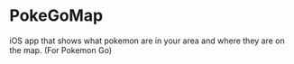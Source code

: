 # PokeGoMap
iOS app that shows what pokemon are in your area and where they are on the map. (For Pokemon Go)
